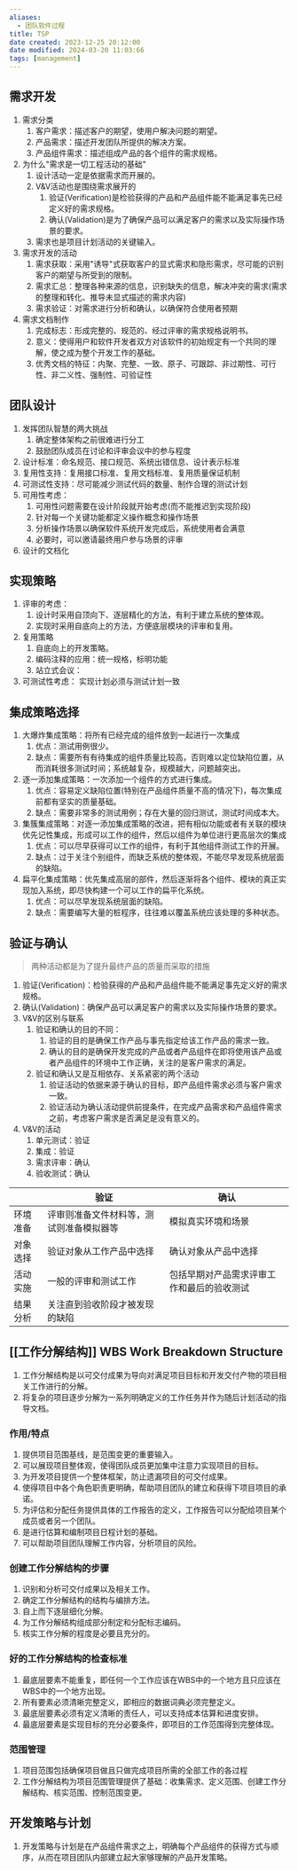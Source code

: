 ```yaml
---
aliases:
  - 团队软件过程
title: TSP
date created: 2023-12-25 20:12:00
date modified: 2024-03-20 11:03:66
tags: [management]
---
```


## 需求开发
1. 需求分类
   1. 客户需求：描述客户的期望，使用户解决问题的期望。
   2. 产品需求：描述开发团队所提供的解决方案。
   3. 产品组件需求：描述组成产品的各个组件的需求规格。
2. 为什么"需求是一切工程活动的基础"
   1. 设计活动一定是依据需求而开展的。
   2. V&V活动也是围绕需求展开的
      1. 验证(Verification)是检验获得的产品和产品组件能不能满足事先已经定义好的需求规格。
      2. 确认(Validation)是为了确保产品可以满足客户的需求以及实际操作场景的要求。
   3. 需求也是项目计划活动的关键输入。
3. 需求开发的活动
   1. 需求获取：采用"诱导"式获取客户的显式需求和隐形需求，尽可能的识别客户的期望与所受到的限制。
   2. 需求汇总：整理各种来源的信息，识别缺失的信息，解决冲突的需求(需求的整理和转化、推导未显式描述的需求内容)
   3. 需求验证：对需求进行分析和确认，以确保符合使用者预期
4. 需求文档制作
   1. 完成标志：形成完整的、规范的、经过评审的需求规格说明书。
   2. 意义：使得用户和软件开发者双方对该软件的初始规定有一个共同的理解，使之成为整个开发工作的基础。
   3. 优秀文档的特征：内聚、完整、一致、原子、可跟踪、非过期性、可行性、非二义性、强制性、可验证性

## 团队设计

1. 发挥团队智慧的两大挑战
   1. 确定整体架构之前很难进行分工
   2. 鼓励团队成员在讨论和评审会议中的参与程度
2. 设计标准：命名规范、接口规范、系统出错信息、设计表示标准
3. 复用性支持：复用接口标准、复用文档标准、复用质量保证机制
4. 可测试性支持：尽可能减少测试代码的数量、制作合理的测试计划
5. 可用性考虑：
   1. 可用性问题需要在设计阶段就开始考虑(而不能推迟到实现阶段)
   2. 针对每一个关键功能都定义操作概念和操作场景
   3. 分析操作场景以确保软件系统开发完成后，系统使用者会满意
   4. 必要时，可以邀请最终用户参与场景的评审
6. 设计的文档化

## 实现策略

1. 评审的考虑：
   1. 设计时采用自顶向下、逐层精化的方法，有利于建立系统的整体观。
   2. 实现时采用自底向上的方法，方便底层模块的评审和复用。
2. 复用策略
   1. 自底向上的开发策略。
   2. 编码注释的应用：统一规格，标明功能
   3. 站立式会议：
3. 可测试性考虑： 实现计划必须与测试计划一致 

##  集成策略选择 
1. 大爆炸集成策略：将所有已经完成的组件放到一起进行一次集成
   1. 优点：测试用例很少。
   2. 缺点：需要所有有待集成的组件质量比较高，否则难以定位缺陷位置，从而消耗很多测试时间；系统越复杂，规模越大，问题越突出。
2. 逐一添加集成策略：一次添加一个组件的方式进行集成。
   1. 优点：容易定义缺陷位置(特别在产品组件质量不高的情况下)，每次集成前都有坚实的质量基础。
   2. 缺点：需要非常多的测试用例；存在大量的回归测试，测试时间成本大。
3. 集簇集成策略：对逐一添加集成策略的改进，把有相似功能或者有关联的模块优先记性集成，形成可以工作的组件，然后以组件为单位进行更高层次的集成
   1. 优点：可以尽早获得可以工作的组件，有利于其他组件测试工作的开展。
   2. 缺点：过于关注个别组件，而缺乏系统的整体观，不能尽早发现系统层面的缺陷。
4. 扁平化集成策略：优先集成高层的部件，然后逐渐将各个组件、模块的真正实现加入系统，即尽快构建一个可以工作的扁平化系统。
   1. 优点：可以尽早发现系统层面的缺陷。
   2. 缺点：需要编写大量的桩程序，往往难以覆盖系统应该处理的多种状态。

## 验证与确认
> 两种活动都是为了提升最终产品的质量而采取的措施

1. 验证(Verification)：检验获得的产品和产品组件能不能满足事先定义好的需求规格。
2. 确认(Validation)：确保产品可以满足客户的需求以及实际操作场景的要求。
3. V&V的区别与联系
   1. 验证和确认的目的不同：
      1. 验证的目的是确保工作产品与事先指定给该工作产品的需求一致。
      2. 确认的目的是确保开发完成的产品或者产品组件在即将使用该产品或者产品组件的环境中工作正确，关注的是客户需求的满足。
   2. 验证和确认又是互相依存、关系紧密的两个活动
      1. 验证活动的依据来源于确认的目标，即产品组件需求必须与客户需求一致。
      2. 验证活动为确认活动提供前提条件，在完成产品需求和产品组件需求之前，考虑客户需求是否满足是没有意义的。
4. V&V的活动
   1. 单元测试：验证
   2. 集成：验证
   3. 需求评审：确认
   4. 验收测试：确认

|          | 验证                                     | 确认                                       |
| -------- | ---------------------------------------- | ------------------------------------------ |
| 环境准备 | 评审则准备文件材料等，测试则准备模拟器等 | 模拟真实环境和场景                         |
| 对象选择 | 验证对象从工作产品中选择                 | 确认对象从产品中选择                       |
| 活动实施 | 一般的评审和测试工作                     | 包括早期对产品需求评审工作和最后的验收测试 |
| 结果分析 | 关注直到验收阶段才被发现的缺陷           |                                            |

## [[工作分解结构]] WBS Work Breakdown Structure

1. 工作分解结构是以可交付成果为导向对满足项目目标和开发交付产物的项目相关工作进行的分解。
2. 将复杂的项目逐步分解为一系列明确定义的工作任务并作为随后计划活动的指导文档。

### 作用/特点

1. 提供项目范围基线，是范围变更的重要输入。
2. 可以展现项目整体观，使得团队成员更加集中注意力实现项目的目标。
3. 为开发项目提供一个整体框架，防止遗漏项目的可交付成果。
4. 使得项目中各个角色职责更明确，帮助项目团队的建立和获得下项目项目的承诺。
5. 为评估和分配任务提供具体的工作报告的定义，工作报告可以分配给项目某个成员或者另一个团队。
6. 是进行估算和编制项目日程计划的基础。
7. 可以帮助项目团队理解工作内容，分析项目的风险。

### 创建工作分解结构的步骤

1. 识别和分析可交付成果以及相关工作。
2. 确定工作分解结构的结构与编排方法。
3. 自上而下逐层细化分解。
4. 为工作分解结构组成部分制定和分配标志编码。
5. 核实工作分解的程度是必要且充分的。

### 好的工作分解结构的检查标准

1. 最底层要素不能重复，即任何一个工作应该在WBS中的一个地方且只应该在WBS中的一个地方出现。
2. 所有要素必须清晰完整定义，即相应的数据词典必须完整定义。
3. 最底层要素必须有定义清晰的责任人，可以支持成本估算和进度安排。
4. 最底层要素是实现目标的充分必要条件，即项目的工作范围得到完整体现。

### 范围管理

1. 项目范围包括确保项目做且只做完成项目所需的全部工作的各过程
2. 工作分解结构为项目范围管理提供了基础：收集需求、定义范围、创建工作分解结构、核实范围、控制范围变更。

## 开发策略与计划

1. 开发策略与计划是在产品组件需求之上，明确每个产品组件的获得方式与顺序，从而在项目团队内部建立起大家够理解的产品开发策略。


